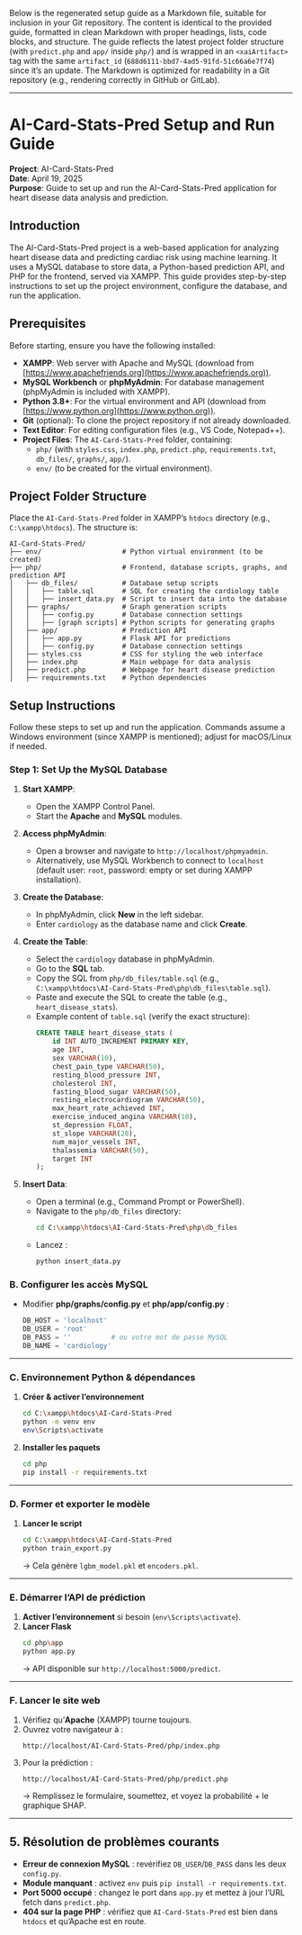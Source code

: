 Below is the regenerated setup guide as a Markdown file, suitable for inclusion in your Git repository. The content is identical to the provided guide, formatted in clean Markdown with proper headings, lists, code blocks, and structure. The guide reflects the latest project folder structure (with `predict.php` and `app/` inside `php/`) and is wrapped in an `<xaiArtifact>` tag with the same `artifact_id` (`688d6111-bbd7-4ad5-91fd-51c66a6e7f74`) since it’s an update. The Markdown is optimized for readability in a Git repository (e.g., rendering correctly in GitHub or GitLab).

---


# AI-Card-Stats-Pred Setup and Run Guide

**Project**: AI-Card-Stats-Pred  
**Date**: April 19, 2025  
**Purpose**: Guide to set up and run the AI-Card-Stats-Pred application for heart disease data analysis and prediction.

## Introduction

The AI-Card-Stats-Pred project is a web-based application for analyzing heart disease data and predicting cardiac risk using machine learning. It uses a MySQL database to store data, a Python-based prediction API, and PHP for the frontend, served via XAMPP. This guide provides step-by-step instructions to set up the project environment, configure the database, and run the application.

## Prerequisites

Before starting, ensure you have the following installed:

- **XAMPP**: Web server with Apache and MySQL (download from [https://www.apachefriends.org](https://www.apachefriends.org)).
- **MySQL Workbench** or **phpMyAdmin**: For database management (phpMyAdmin is included with XAMPP).
- **Python 3.8+**: For the virtual environment and API (download from [https://www.python.org](https://www.python.org)).
- **Git** (optional): To clone the project repository if not already downloaded.
- **Text Editor**: For editing configuration files (e.g., VS Code, Notepad++).
- **Project Files**: The `AI-Card-Stats-Pred` folder, containing:
  - `php/` (with `styles.css`, `index.php`, `predict.php`, `requirements.txt`, `db_files/`, `graphs/`, `app/`).
  - `env/` (to be created for the virtual environment).

## Project Folder Structure

Place the `AI-Card-Stats-Pred` folder in XAMPP’s `htdocs` directory (e.g., `C:\xampp\htdocs`). The structure is:

```
AI-Card-Stats-Pred/
├── env/                    # Python virtual environment (to be created)
├── php/                    # Frontend, database scripts, graphs, and prediction API
│   ├── db_files/           # Database setup scripts
│   │   ├── table.sql       # SQL for creating the cardiology table
│   │   ├── insert_data.py  # Script to insert data into the database
│   ├── graphs/             # Graph generation scripts
│   │   ├── config.py       # Database connection settings
│   │   ├── [graph scripts] # Python scripts for generating graphs
│   ├── app/                # Prediction API
│   │   ├── app.py          # Flask API for predictions
│   │   ├── config.py       # Database connection settings
│   ├── styles.css          # CSS for styling the web interface
│   ├── index.php           # Main webpage for data analysis
│   ├── predict.php         # Webpage for heart disease prediction
│   ├── requirements.txt    # Python dependencies
```

## Setup Instructions

Follow these steps to set up and run the application. Commands assume a Windows environment (since XAMPP is mentioned); adjust for macOS/Linux if needed.

### Step 1: Set Up the MySQL Database

1. **Start XAMPP**:
   - Open the XAMPP Control Panel.
   - Start the **Apache** and **MySQL** modules.

2. **Access phpMyAdmin**:
   - Open a browser and navigate to `http://localhost/phpmyadmin`.
   - Alternatively, use MySQL Workbench to connect to `localhost` (default user: `root`, password: empty or set during XAMPP installation).

3. **Create the Database**:
   - In phpMyAdmin, click **New** in the left sidebar.
   - Enter `cardiology` as the database name and click **Create**.

4. **Create the Table**:
   - Select the `cardiology` database in phpMyAdmin.
   - Go to the **SQL** tab.
   - Copy the SQL from `php/db_files/table.sql` (e.g., `C:\xampp\htdocs\AI-Card-Stats-Pred\php\db_files\table.sql`).
   - Paste and execute the SQL to create the table (e.g., `heart_disease_stats`).
   - Example content of `table.sql` (verify the exact structure):
     ```sql
     CREATE TABLE heart_disease_stats (
         id INT AUTO_INCREMENT PRIMARY KEY,
         age INT,
         sex VARCHAR(10),
         chest_pain_type VARCHAR(50),
         resting_blood_pressure INT,
         cholesterol INT,
         fasting_blood_sugar VARCHAR(50),
         resting_electrocardiogram VARCHAR(50),
         max_heart_rate_achieved INT,
         exercise_induced_angina VARCHAR(10),
         st_depression FLOAT,
         st_slope VARCHAR(20),
         num_major_vessels INT,
         thalassemia VARCHAR(50),
         target INT
     );
     ```

5. **Insert Data**:
   - Open a terminal (e.g., Command Prompt or PowerShell).
   - Navigate to the `php/db_files` directory:
     ```bash
     cd C:\xampp\htdocs\AI‑Card‑Stats‑Pred\php\db_files
     ```  
   - Lancez :  
     ```bash
     python insert_data.py
     ```  

### B. Configurer les accès MySQL

- Modifier **php/graphs/config.py** et **php/app/config.py** :

  ```python
  DB_HOST = 'localhost'
  DB_USER = 'root'
  DB_PASS = ''          # ou votre mot de passe MySQL
  DB_NAME = 'cardiology'
  ```

---

### C. Environnement Python & dépendances

1. **Créer & activer l’environnement**  
   ```bash
   cd C:\xampp\htdocs\AI‑Card‑Stats‑Pred
   python -m venv env
   env\Scripts\activate
   ```
2. **Installer les paquets**  
   ```bash
   cd php
   pip install -r requirements.txt
   ```

---

### D. Former et exporter le modèle

1. **Lancer le script**  
   ```bash
   cd C:\xampp\htdocs\AI‑Card‑Stats‑Pred
   python train_export.py
   ```  
   → Cela génère `lgbm_model.pkl` et `encoders.pkl`.  

---

### E. Démarrer l’API de prédiction

1. **Activer l’environnement** si besoin (`env\Scripts\activate`).  
2. **Lancer Flask**  
   ```bash
   cd php\app
   python app.py
   ```  
   → API disponible sur `http://localhost:5000/predict`.  

---

### F. Lancer le site web

1. Vérifiez qu’**Apache** (XAMPP) tourne toujours.  
2. Ouvrez votre navigateur à :  
   ```
   http://localhost/AI‑Card‑Stats‑Pred/php/index.php
   ```  
3. Pour la prédiction :  
   ```
   http://localhost/AI‑Card‑Stats‑Pred/php/predict.php
   ```  
   → Remplissez le formulaire, soumettez, et voyez la probabilité + le graphique SHAP.

---

## 5. Résolution de problèmes courants

- **Erreur de connexion MySQL** : revérifiez `DB_USER`/`DB_PASS` dans les deux `config.py`.  
- **Module manquant** : activez `env` puis `pip install -r requirements.txt`.  
- **Port 5000 occupé** : changez le port dans `app.py` et mettez à jour l’URL fetch dans `predict.php`.  
- **404 sur la page PHP** : vérifiez que `AI‑Card‑Stats‑Pred` est bien dans `htdocs` et qu’Apache est en route.
